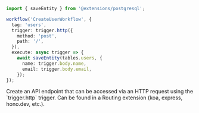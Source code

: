 ```ts
import { saveEntity } from '@extensions/postgresql';

workflow('CreateUserWorkflow', {
  tag: 'users',
  trigger: trigger.http({
    method: 'post',
    path: '/',
  }),
  execute: async trigger => {
    await saveEntity(tables.users, {
      name: trigger.body.name,
      email: trigger.body.email,
    });
});
```

<Footer
  gist="f34aca124fe48eabad26fbf4927e59fc"
>
  Create an API endpoint that can be accessed via an HTTP request using the
  `trigger.http` trigger. Can be found in a Routing extension (koa, express,
  hono.dev, etc.).
</Footer>
